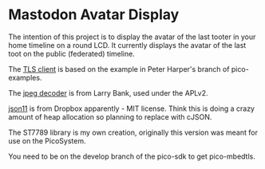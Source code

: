 # Mastodon Avatar Display <!-- omit in toc -->

The intention of this project is to display the avatar of the last tooter
in your home timeline on a round LCD.  It currently displays the avatar of the last
toot on the public (federated) timeline.

The [TLS client](https://github.com/peterharperuk/pico-examples/tree/add_mbedtls_example/pico_w/tls_client) is based on the example in Peter Harper's branch of pico-examples.

The [jpeg decoder](https://github.com/bitbank2/JPEGDEC) is from Larry Bank, used under the APLv2.

[json11](https://github.com/dropbox/json11) is from Dropbox apparently - MIT license.  Think this is doing a crazy amount of heap allocation so planning to replace with cJSON.

The ST7789 library is my own creation, originally this version was meant for use on the PicoSystem.

You need to be on the develop branch of the pico-sdk to get pico-mbedtls.
